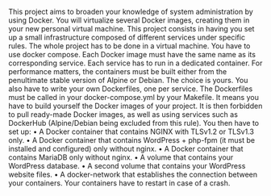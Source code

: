 This project aims to broaden your knowledge of system administration by using Docker.
You will virtualize several Docker images, creating them in your new personal virtual
machine.
This project consists in having you set up a small infrastructure composed of different
services under specific rules. The whole project has to be done in a virtual machine. You
have to use docker compose.
Each Docker image must have the same name as its corresponding service.
Each service has to run in a dedicated container.
For performance matters, the containers must be built either from the penultimate stable
version of Alpine or Debian. The choice is yours.
You also have to write your own Dockerfiles, one per service. The Dockerfiles must
be called in your docker-compose.yml by your Makefile.
It means you have to build yourself the Docker images of your project. It is then forbidden to pull ready-made Docker images, as well as using services such as DockerHub
(Alpine/Debian being excluded from this rule).
You then have to set up:
• A Docker container that contains NGINX with TLSv1.2 or TLSv1.3 only.
• A Docker container that contains WordPress + php-fpm (it must be installed and
configured) only without nginx.
• A Docker container that contains MariaDB only without nginx.
• A volume that contains your WordPress database.
• A second volume that contains your WordPress website files.
• A docker-network that establishes the connection between your containers.
Your containers have to restart in case of a crash.
